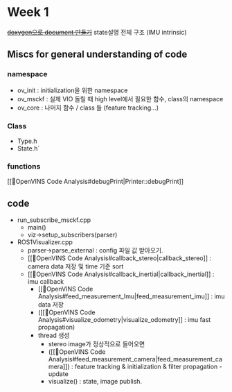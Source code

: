 # Week 1 
~~[doxygen으로 document 만들기](https://docs.openvins.com/dev-docs.html)~~
state설명
전체 구조 
(IMU intrinsic)
## Miscs for general understanding of code 
### namespace
- ov_init : initialization을 위한 namespace
- ov_msckf :  실제 VIO 돌릴 때 high level에서 필요한 함수, class의 namespace
-  ov_core : 나머지 함수 / class 들 (feature tracking…)
### Class
- Type.h
- State.h`
### functions
[[🧩OpenVINS Code Analysis#debugPrint|Printer::debugPrint]] 
## code
- run_subscribe_msckf.cpp
	- main()
	- viz→setup_subscribers(parser)
- ROS1Visualizer.cpp
	- parser→parse_external : config 파일 값 받아오기.
	- [[🧩OpenVINS Code Analysis#callback_stereo|callback_stereo]] : camera data 저장 및 time 기준 sort
	- [[🧩OpenVINS Code Analysis#callback_inertial|callback_inertial]] : imu callback
		- [[🧩OpenVINS Code Analysis#feed_measurement_Imu|feed_measurement_imu]] : imu data 저장
		- ([[🧩OpenVINS Code Analysis#visualize_odometry|visualize_odometry]] : imu fast propagation)
		- thread 생성
			- stereo image가 정상적으로 들어오면
			- ([[🧩OpenVINS Code Analysis#feed_measurement_camera|feed_measurement_camera]]) : feature tracking & initialization & filter propagation - update
			- visualize() : state, image publish. 
